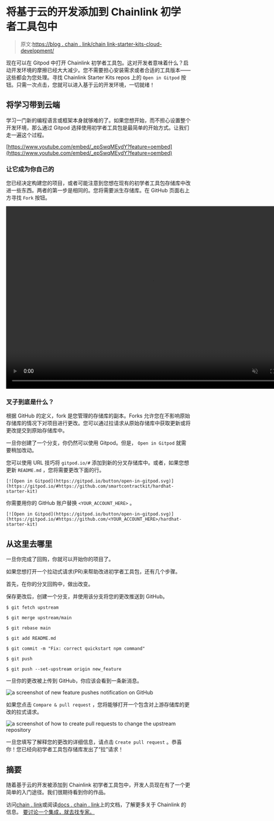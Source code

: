 # 将基于云的开发添加到 Chainlink 初学者工具包中

> 原文:[https://blog . chain . link/chain link-starter-kits-cloud-development/](https://blog.chain.link/chainlink-starter-kits-cloud-development/)

现在可以在 Gitpod 中打开 Chainlink 初学者工具包。这对开发者意味着什么？启动开发环境的摩擦已经大大减少。您不需要担心安装需求或者合适的工具版本——这些都会为您处理。寻找 Chainlink Starter Kits repos 上的 `Open in Gitpod` 按钮。只需一次点击，您就可以进入基于云的开发环境，一切就绪！

## 将学习带到云端

学习一门新的编程语言或框架本身就够难的了。如果您想开始，而不担心设置整个开发环境，那么通过 Gitpod 选择使用初学者工具包是最简单的开始方式。让我们走一遍这个过程。

[https://www.youtube.com/embed/_epSwqMEydY?feature=oembed](https://www.youtube.com/embed/_epSwqMEydY?feature=oembed)

### 让它成为你自己的

您已经决定构建您的项目，或者可能注意到您想在现有的初学者工具包存储库中改进一些东西。两者的第一步是相同的。您将需要派生存储库。在 GitHub 页面右上方寻找 `Fork` 按钮。

<video width="800" height="498" autoplay="" loop="" muted="" playsinline=""><source src="https://blog.chain.link/wp-content/uploads/2022/07/unnamed-4.webm" type="video/webm">T2】</video>

### 叉子到底是什么？

根据 GitHub 的定义，fork 是您管理的存储库的副本。Forks 允许您在不影响原始存储库的情况下对项目进行更改。您可以通过拉请求从原始存储库中获取更新或将更改提交到原始存储库中。

一旦你创建了一个分支，你仍然可以使用 Gitpod。但是， `Open in Gitpod` 就需要稍加改动。

您可以使用 URL 技巧将 `gitpod.io/#` 添加到新的分叉存储库中。或者，如果您想更新 `README.md` ，您将需要更改下面的行。

```
[![Open in Gitpod](https://gitpod.io/button/open-in-gitpod.svg)]
(https://gitpod.io/#https://github.com/smartcontractkit/hardhat-starter-kit)
```

你需要用你的 GitHub 账户替换 `<YOUR_ACCOUNT_HERE>` 。

```
[![Open in Gitpod](https://gitpod.io/button/open-in-gitpod.svg)]
(https://gitpod.io/#https://github.com/<YOUR_ACCOUNT_HERE>/hardhat-starter-kit)
```

## 从这里去哪里

一旦你完成了回购，你就可以开始你的项目了。

如果您想打开一个拉动式请求(PR)来帮助改进初学者工具包，还有几个步骤。

首先，在你的分叉回购中，做出改变。

保存更改后，创建一个分支，并使用该分支将您的更改推送到 GitHub。

```
$ git fetch upstream

$ git merge upstream/main

$ git rebase main

$ git add README.md 

$ git commit -m "Fix: correct quickstart npm command"

$ git push

$ git push --set-upstream origin new_feature
```

一旦你的更改被上传到 GitHub，你应该会看到一条新消息。

![a screenshot of new feature pushes notification on GitHub](../Images/384ffdfb71073e7426fb6c10ad82b8d2.png)

如果您点击 `Compare & pull request` ，您将能够打开一个包含对上游存储库的更改的拉式请求。

![a screenshot of how to create pull requests to change the upstream repository](../Images/2d44d255ec2e47286ba287c5390fae13.png)

一旦您填写了解释您的更改的详细信息，请点击 `Create pull request` 。恭喜你！您已经向初学者工具包存储库发出了“拉”请求！

## 摘要

随着基于云的开发被添加到 Chainlink 初学者工具包中，开发人员现在有了一个更简单的入门途径。我们很期待看到你的作品。

访问[chain . link](https://chain.link/)或阅读[docs . chain . link](https://docs.chain.link/)上的文档，了解更多关于 Chainlink 的信息。 [要讨论一个集成，就去找专家。](https://chainlinkcommunity.typeform.com/to/OYQO67EF)